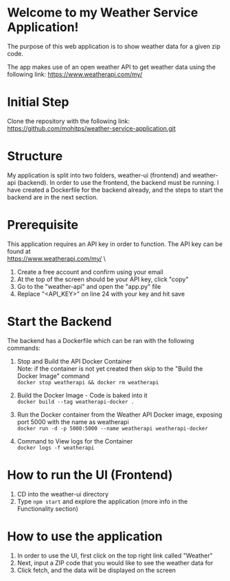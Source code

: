 # Welcome to my Weather Service Application!
The purpose of this web application is to show weather data for a given zip code.

The app makes use of an open weather API to get weather data using the following link:
https://www.weatherapi.com/my/

# Initial Step
Clone the repository with the following link:\
https://github.com/mohitps/weather-service-application.git

# Structure
My application is split into two folders, weather-ui (frontend) and weather-api (backend).
In order to use the frontend, the backend must be running. I have created a Dockerfile for the
backend already, and the steps to start the backend are in the next section.

# Prerequisite
This application requires an API key in order to function. The API key can be found at \
https://www.weatherapi.com/my/ \
1. Create a free account and confirm using your email
2. At the top of the screen should be your API key, click "copy"
3. Go to the "weather-api" and open the "app.py" file
4. Replace "<API_KEY>" on line 24 with your key and hit save

# Start the Backend
The backend has a Dockerfile which can be ran with the following commands:

1. Stop and Build the API Docker Container\
Note: if the container is not yet created then skip to the "Build the Docker Image" command\
```docker stop weatherapi && docker rm weatherapi```

2. Build the Docker Image - Code is baked into it\
```docker build --tag weatherapi-docker .```

3. Run the Docker container from the Weather API Docker image, exposing port 5000 with the name as weatherapi\
```docker run -d -p 5000:5000 --name weatherapi weatherapi-docker```

4. Command to View logs for the Container\
```docker logs -f weatherapi```


# How to run the UI (Frontend)
1. CD into the weather-ui directory
2. Type ```npm start``` and explore the application (more info in the Functionality section)

# How to use the application
1. In order to use the UI, first click on the top right link called "Weather"
2. Next, input a ZIP code that you would like to see the weather data for
3. Click fetch, and the data will be displayed on the screen
